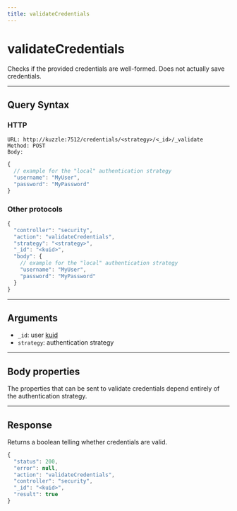 ```yaml
---
title: validateCredentials
---
```


# validateCredentials

<SinceBadge version="1.0.0" />

Checks if the provided credentials are well-formed. Does not actually save credentials.

---

## Query Syntax

### HTTP

```http
URL: http://kuzzle:7512/credentials/<strategy>/<_id>/_validate
Method: POST
Body:
```

```js
{
  // example for the "local" authentication strategy
  "username": "MyUser",
  "password": "MyPassword"
}
```

### Other protocols

```js
{
  "controller": "security",
  "action": "validateCredentials",
  "strategy": "<strategy>",
  "_id": "<kuid>",
  "body": {
    // example for the "local" authentication strategy
    "username": "MyUser",
    "password": "MyPassword"
  }
}
```

---

## Arguments

- `_id`: user [kuid](/core/1/guide/guides/kuzzle-depth/authentication/#the-kuzzle-user-identifier)
- `strategy`: authentication strategy

---

## Body properties

The properties that can be sent to validate credentials depend entirely of the authentication strategy.

---

## Response

Returns a boolean telling whether credentials are valid.

```javascript
{
  "status": 200,
  "error": null,
  "action": "validateCredentials",
  "controller": "security",
  "_id": "<kuid>",
  "result": true
}
```
